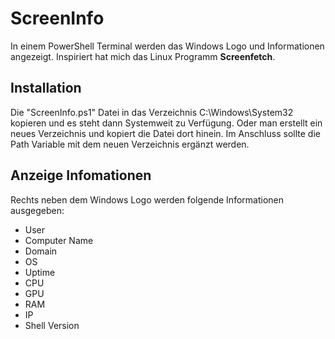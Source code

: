 # ScreenInfo
In einem PowerShell Terminal werden das Windows Logo und Informationen angezeigt. Inspiriert hat mich das Linux Programm **Screenfetch**.
## Installation
Die "ScreenInfo.ps1" Datei in das Verzeichnis C:\Windows\System32 kopieren und es steht dann Systemweit zu Verfügung. Oder man erstellt ein neues Verzeichnis und kopiert die Datei dort hinein. Im Anschluss sollte die Path Variable mit dem neuen Verzeichnis ergänzt werden.
## Anzeige Infomationen
Rechts neben dem Windows Logo werden folgende Informationen ausgegeben:
* User
* Computer Name
* Domain
* OS
* Uptime
* CPU
* GPU
* RAM
* IP
* Shell Version
